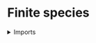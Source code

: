 #  Finite species

<details><summary>Imports</summary>
```agda
module univalent-combinatorics.finite-species where

open import foundation.universe-levels

open import univalent-combinatorics.finite-types
open import univalent-combinatorics.species
```
</details>

### Idea

In this file, we define the type of finite species. A finite
species is just a map from 𝔽 to 𝔽.

## Definition

```agda
finite-species : (l1 l2 : Level) → UU (lsuc l1 ⊔ lsuc l2)
finite-species l1 l2 = 𝔽 l1 → 𝔽 l2

species-finite-species : {l1 l2 : Level} → finite-species l1 l2 → species l1 l2
species-finite-species F X = type-𝔽 (F X)
```
